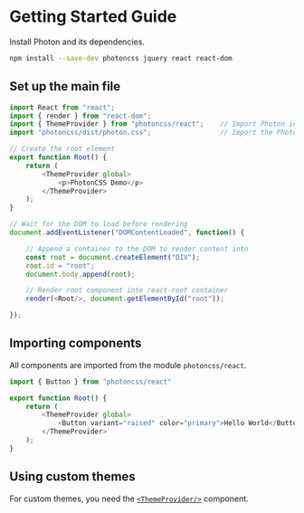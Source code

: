 # Getting Started Guide
Install Photon and its dependencies.
```bash
npm install --save-dev photoncss jquery react react-dom
```

## Set up the main file
```js hl_lines="3 4 9 11"
import React from "react";
import { render } from "react-dom";
import { ThemeProvider } from "photoncss/react"; 	// Import Photon in to the project
import "photoncss/dist/photon.css"; 				// Import the Photon stylesheet

// Create the root element
export function Root() {
	return (
		<ThemeProvider global>
			<p>PhotonCSS Demo</p>
		</ThemeProvider>
	);
}

// Wait for the DOM to load before rendering
document.addEventListener("DOMContentLoaded", function() {

	// Append a container to the DOM to render content into
	const root = document.createElement("DIV");
	root.id = "root";
	document.body.append(root);

	// Render root component into react-root container
	render(<Root/>, document.getElementById("root"));

});
```

## Importing components
All components are imported from the module `photoncss/react`.

```js hl_lines="1 6"
import { Button } from "photoncss/react"

export function Root() {
	return (
		<ThemeProvider global>
			<Button variant="raised" color="primary">Hello World</Button>
		</ThemeProvider>
	);
}
```

## Using custom themes
For custom themes, you need the [`<ThemeProvider/>`](../components/themeprovider) component.
